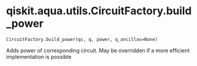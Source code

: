 # qiskit.aqua.utils.CircuitFactory.build\_power

`CircuitFactory.build_power(qc, q, power, q_ancillas=None)`

Adds power of corresponding circuit. May be overridden if a more efficient implementation is possible
